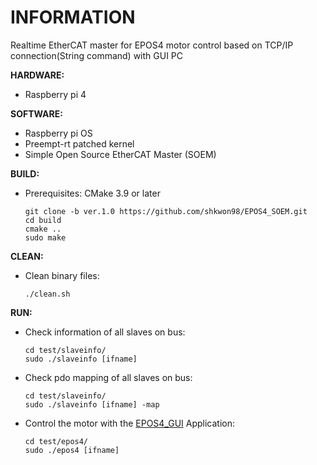 # INFORMATION
Realtime EtherCAT master for EPOS4 motor control based on TCP/IP connection(String command) with GUI PC


**HARDWARE:**
+ Raspberry pi 4

**SOFTWARE:**
+ Raspberry pi OS
+ Preempt-rt patched kernel
+ Simple Open Source EtherCAT Master (SOEM)

**BUILD:**
+ Prerequisites: CMake 3.9 or later

      git clone -b ver.1.0 https://github.com/shkwon98/EPOS4_SOEM.git
      cd build
      cmake ..
      sudo make

**CLEAN:**
+ Clean binary files:

      ./clean.sh

**RUN:**
* Check information of all slaves on bus:

      cd test/slaveinfo/
      sudo ./slaveinfo [ifname]
	
* Check pdo mapping of all slaves on bus:

      cd test/slaveinfo/
      sudo ./slaveinfo [ifname] -map

* Control the motor with the [EPOS4_GUI](https://github.com/shkwon98/EPOS4_GUI/tree/ver.1.0) Application:

      cd test/epos4/
      sudo ./epos4 [ifname]
      
